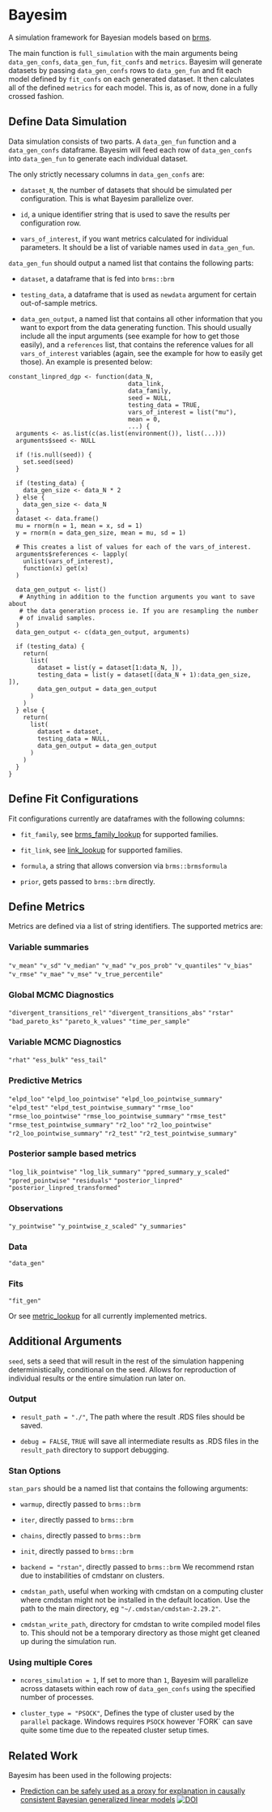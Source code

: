 # Bayesim

A simulation framework for Bayesian models based on [brms](https://github.com/paul-buerkner/brms/).

The main function is `full_simulation` with the main arguments being `data_gen_confs`, `data_gen_fun`, `fit_confs` and `metrics`.
Bayesim will generate datasets by passing `data_gen_confs` rows to `data_gen_fun` and fit each model defined by `fit_confs` on each generated dataset. It then calculates all of the defined `metrics` for each model. This is, as of now, done in a fully crossed fashion.

## Define Data Simulation

Data simulation consists of two parts. A `data_gen_fun` function and a `data_gen_confs` dataframe. Bayesim will feed each row of `data_gen_confs` into `data_gen_fun` to generate each individual dataset.

The only strictly necessary columns in `data_gen_confs` are:

- `dataset_N`, the number of datasets that should be simulated per configuration. This is what Bayesim parallelize over.

- `id`, a unique identifier string that is used to save the results per configuration row.

- `vars_of_interest`, if you want metrics calculated for individual parameters. It should be a list of variable names used in `data_gen_fun`.

`data_gen_fun` should output a named list that contains the following parts:

- `dataset`, a dataframe that is fed into `brms::brm`

- `testing_data`, a dataframe that is used as `newdata` argument for certain out-of-sample metrics.

- `data_gen_output`, a named list that contains all other information that you want to export from the data generating function. This should usually include all the input arguments (see example for how to get those easily), and a `references` list, that contains the reference values for all `vars_of_interest` variables (again, see the example for how to easily get those).
 An example is presented below:

```{r}
constant_linpred_dgp <- function(data_N,
                                 data_link,
                                 data_family,
                                 seed = NULL,
                                 testing_data = TRUE,
                                 vars_of_interest = list("mu"),
                                 mean = 0,
                                 ...) {
  arguments <- as.list(c(as.list(environment()), list(...)))
  arguments$seed <- NULL

  if (!is.null(seed)) {
    set.seed(seed)
  }

  if (testing_data) {
    data_gen_size <- data_N * 2
  } else {
    data_gen_size <- data_N
  }
  dataset <- data.frame()
  mu = rnorm(n = 1, mean = x, sd = 1)
  y = rnorm(n = data_gen_size, mean = mu, sd = 1)

  # This creates a list of values for each of the vars_of_interest. 
  arguments$references <- lapply(
    unlist(vars_of_interest),
    function(x) get(x)
  )

  data_gen_output <- list()
   # Anything in addition to the function arguments you want to save about
   # the data generation process ie. If you are resampling the number
   # of invalid samples.
  )
  data_gen_output <- c(data_gen_output, arguments)

  if (testing_data) {
    return(
      list(
        dataset = list(y = dataset[1:data_N, ]),
        testing_data = list(y = dataset[(data_N + 1):data_gen_size, ]),
        data_gen_output = data_gen_output
      )
    )
  } else {
    return(
      list(
        dataset = dataset,
        testing_data = NULL,
        data_gen_output = data_gen_output
      )
    )
  }
}

```

## Define Fit Configurations

Fit configurations currently are dataframes with the following columns:

- `fit_family`, see [brms_family_lookup](R/ll_lookup.R#L10) for supported families.

- `fit_link`, see [link_lookup](R/ll_lookup.R#L70) for supported families.

- `formula`, a string that allows conversion via `brms::brmsformula`

- `prior`, gets passed to `brms::brm` directly.

## Define Metrics

Metrics are defined via a list of string identifiers. The supported metrics are:

### Variable summaries

`"v_mean"`
`"v_sd"`
`"v_median"`
`"v_mad"`
`"v_pos_prob"`
`"v_quantiles"`
`"v_bias"`
`"v_rmse"`
`"v_mae"`
`"v_mse"`
`"v_true_percentile"`

### Global MCMC Diagnostics

`"divergent_transitions_rel"`
`"divergent_transitions_abs"`
`"rstar"`
`"bad_pareto_ks"`
`"pareto_k_values"`
`"time_per_sample"`

### Variable MCMC Diagnostics

`"rhat"`
`"ess_bulk"`
`"ess_tail"`

### Predictive Metrics

`"elpd_loo"`
`"elpd_loo_pointwise"`
`"elpd_loo_pointwise_summary"`
`"elpd_test"`
`"elpd_test_pointwise_summary"`
`"rmse_loo"`
`"rmse_loo_pointwise"`
`"rmse_loo_pointwise_summary"`
`"rmse_test"`
`"rmse_test_pointwise_summary"`
`"r2_loo"`
`"r2_loo_pointwise"`
`"r2_loo_pointwise_summary"`
`"r2_test"`
`"r2_test_pointwise_summary"`

### Posterior sample based metrics

`"log_lik_pointwise"`
`"log_lik_summary"`
`"ppred_summary_y_scaled"`
`"ppred_pointwise"`
`"residuals"`
`"posterior_linpred"`
`"posterior_linpred_transformed"`

### Observations

`"y_pointwise"`
`"y_pointwise_z_scaled"`
`"y_summaries"`

### Data

`"data_gen"`

### Fits

`"fit_gen"`

Or see [metric_lookup](R/metric_lookup.R#L11) for all currently implemented metrics.

## Additional Arguments

`seed`, sets a seed that will result in the rest of the simulation happening deterministically, conditional on the seed. Allows for reproduction of individual results or the entire simulation run later on.

### Output

- `result_path = "./"`, The path where the result .RDS files should be saved.

- `debug = FALSE`, `TRUE` will save all intermediate results as .RDS files in the `result_path` directory to support debugging.

### Stan Options

`stan_pars` should be a named list that contains the following arguments:

- `warmup`, directly passed to `brms::brm`

- `iter`, directly passed to `brms::brm`

- `chains`, directly passed to `brms::brm`

- `init`, directly passed to `brms::brm`

- `backend = "rstan"`, directly passed to `brms::brm` We recommend rstan due to instabilities of cmdstanr on clusters.

- `cmdstan_path`, useful when working with cmdstan on a computing cluster where cmdstan might not be installed in the default location. Use the path to the main directory, eg `"~/.cmdstan/cmdstan-2.29.2"`.

- `cmdstan_write_path`, directory for cmdstan to write compiled model files to. This should not be a temporary directory as those might get cleaned up during the simulation run.

### Using multiple Cores

- `ncores_simulation = 1`, If set to more than `1`, Bayesim will parallelize across datasets within each row of `data_gen_confs` using the specified number of processes.

- `cluster_type = "PSOCK"`, Defines the type of cluster used by the `parallel` package. Windows requires `PSOCK` however 'FORK` can save quite some time due to the repeated cluster setup times.

## Related Work

Bayesim has been used in the following projects:

- [Prediction can be safely used as a proxy for explanation in causally consistent Bayesian generalized linear models](https://arxiv.org/abs/2210.06927) [![DOI](https://zenodo.org/badge/453991253.svg)](https://zenodo.org/badge/latestdoi/453991253)
